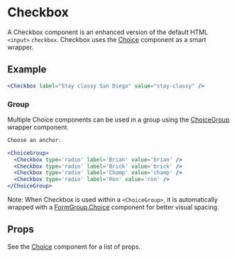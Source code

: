 # Checkbox

A Checkbox component is an enhanced version of the default HTML `<input>` `checkbox`. Checkbox uses the [Choice](../Choice) component as a smart wrapper.


## Example

```jsx
<Checkbox label="Stay classy San Diego" value="stay-classy" />
```


### Group

Multiple Choice components can be used in a group using the [ChoiceGroup](../ChoiceGroup) wrapper component.

```jsx
Choose an anchor:

<ChoiceGroup>
  <Checkbox type='radio' label='Brian' value='brian' />
  <Checkbox type='radio' label='Brick' value='brick' />
  <Checkbox type='radio' label='Champ' value='champ' />
  <Checkbox type='radio' label='Ron' value='ron' />
</ChoiceGroup>
```

Note: When Checkbox is used within a `<ChoiceGroup>`, it is automatically wrapped with a [FormGroup.Choice](../FormGroup) component for better visual spacing.



## Props

See the [Choice](../Choice) component for a list of props.
